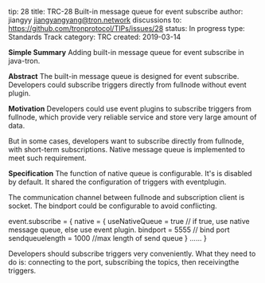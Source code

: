 
tip: 28
title: TRC-28 Built-in message queue for event subscribe
author: jiangyy <jiangyangyang@tron.network> 
discussions to: https://github.com/tronprotocol/TIPs/issues/28
status: In progress
type: Standards Track
category: TRC
created: 2019-03-14

**Simple Summary**
Adding built-in message queue for event subscribe in java-tron. 

**Abstract**
The built-in message queue is designed for event subscribe. Developers could subscribe triggers directly from fullnode without event plugin.

**Motivation**
Developers could use event plugins to subscribe triggers from fullnode, which provide very reliable service and store very large amount of data. 

But in some cases, developers want to subscribe directly from fullnode, with short-term subscriptions. Native message queue is implemented to meet such requirement.

**Specification**
The function of native queue is configurable. It's is disabled by default. It shared the configuration of triggers with eventplugin.

The communication channel between fullnode and subscription client is socket. The bindport could be configurable to avoid conflicting.

event.subscribe = {
native = {
useNativeQueue = true // if true, use native message queue, else use event plugin.
bindport = 5555 // bind port
sendqueuelength = 1000 //max length of send queue
}
......
}

Developers should subscribe triggers very conveniently. What they need to do is: connecting to the port, subscribing the topics, then receivingthe triggers.
